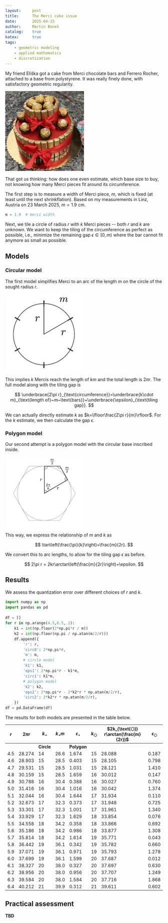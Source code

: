 ```yaml
---
layout:     post
title:      The Merci cake issue
date:       2025-04-15
author:     Martin Beneš
catalog:    true
katex:      true
tags:
    - geometric modeling
    - applied mathematics
    - discretization
---
```



My friend Eliška got a cake from Merci chocolate bars and Ferrero Rocher, attached to a base from polystyrene.
It was really finely done, with satisfactory geometric regularity.

<img src="/img/merci_cake_files/cake.jpeg" width = "50%"/>

That got us thinking: how does one even estimate, which base size to buy, not knowing how many Merci pieces fit around its circumference.

The first step is to measure a width of Merci piece, $m$, which is fixed (at least until the next shrinkflation).
Based on my measurements in Linz, Austria on 23 March 2025, $m=1.9$ cm.


```python
m = 1.9  # merci width
```

Next, we tile a circle of radius $r$ with $k$ Merci pieces -- both $r$ and $k$ are unknown.
We want to keep the tiling of the circumference as perfect as possible, i.e., minimize the remaining gap $\epsilon\in[0,m)$ where the bar cannot fit anymore as small as possible.

## Models

### Circular model

The first model simplifies Merci to an arc of the length $m$ on the circle of the sought radius $r$.

<img src="/img/merci_cake_files/circular.png" width = "50%"/>

This implies $k$ Mercis reach the length of $k m$ and the total length is $2\pi r$.
The full model along with the tiling gap is

$$
\underbrace{2\pi r}_{\text{circumference}}=\underbrace{k\cdot m}_{\text{length of}~m~\text{bars}}+\underbrace{\epsilon}_{\text{tiling gap}}.
$$

We can actually directly estimate $k$ as $k=\lfloor\frac{2\pi r}{m}\rfloor$.
For the $k$ estimate, we then calculate the gap $\epsilon$.


### Polygon model

Our second attempt is a polygon model with the circular base inscribed inside.


<img src="/img/merci_cake_files/polygon.png" width = "50%"/>

This way, we express the relationship of $m$ and $k$ as

$$
\tan\left(\frac{\pi}{k}\right)=\frac{m}{2r}.
$$

We convert this to arc lengths, to allow for the tiling gap $\epsilon$ as before.

$$
2\pi r = 2kr\arctan\left(\frac{m}{2r}\right)+\epsilon.
$$


## Results

We assess the quantization error over different choices of $r$ and $k$.

```python
import numpy as np
import pandas as pd

df = []
for r in np.arange(4.5,6.5,.1):
    k1 = int(np.floor(2*np.pi*r / m))
    k2 = int(np.floor(np.pi / np.atan(m/2/r)))
    df.append({
        'r': r,
        'circ0': 2*np.pi*r,
        'm': m,
        # circle model
        'k1': k1,
        'eps1': 2*np.pi*r - k1*m,
        'circ1': k1*m,
        # polygon model
        'k2': k2,
        'eps2': 2*np.pi*r - 2*k2*r * np.atan(m/2/r),
        'circ2': 2*k2*r * np.atan(m/2/r),
    })
df = pd.DataFrame(df)
```

The results for both models are presented in the table below.

| $r$  | $2\pi r$ | $k_\circ$  | $k_\circ m$ | $\epsilon_\circ$ | $k_{\text{⬡}}$ | $2k_{\text{⬡}} r\arctan(\frac{m}{2r})$ | $\epsilon_{\text{⬡}}$ |
|------|----------|------------|-------------|------------------|----------------|----------------------------------------|-----------------------|
|      |          | **Circle** |             | **Polygon**      |                |                                        |                       |
| 4.5  | 28.274   | 14         | 26.6        | 1.674            | 15             | 28.088                                 | 0.187                 |
| 4.6  | 28.903   | 15         | 28.5        | 0.403            | 15             | 28.105                                 | 0.798                 |
| 4.7  | 29.531   | 15         | 28.5        | 1.031            | 15             | 28.121                                 | 1.410                 |
| 4.8  | 30.159   | 15         | 28.5        | 1.659            | 16             | 30.012                                 | 0.147                 |
| 4.9  | 30.788   | 16         | 30.4        | 0.388            | 16             | 30.027                                 | 0.760                 |
| 5.0  | 31.416   | 16         | 30.4        | 1.016            | 16             | 30.042                                 | 1.374                 |
| 5.1  | 32.044   | 16         | 30.4        | 1.644            | 17             | 31.934                                 | 0.110                 |
| 5.2  | 32.673   | 17         | 32.3        | 0.373            | 17             | 31.948                                 | 0.725                 |
| 5.3  | 33.301   | 17         | 32.3        | 1.001            | 17             | 31.961                                 | 1.340                 |
| 5.4  | 33.929   | 17         | 32.3        | 1.629            | 18             | 33.854                                 | 0.076                 |
| 5.5  | 34.558   | 18         | 34.2        | 0.358            | 18             | 33.866                                 | 0.692                 |
| 5.6  | 35.186   | 18         | 34.2        | 0.986            | 18             | 33.877                                 | 1.308                 |
| 5.7  | 35.814   | 18         | 34.2        | 1.614            | 19             | 35.771                                 | 0.043                 |
| 5.8  | 36.442   | 19         | 36.1        | 0.342            | 19             | 35.782                                 | 0.660                 |
| 5.9  | 37.071   | 19         | 36.1        | 0.971            | 19             | 35.793                                 | 1.278                 |
| 6.0  | 37.699   | 19         | 36.1        | 1.599            | 20             | 37.687                                 | 0.012                 |
| 6.1  | 38.327   | 20         | 38.0        | 0.327            | 20             | 37.697                                 | 0.630                 |
| 6.2  | 38.956   | 20         | 38.0        | 0.956            | 20             | 37.707                                 | 1.249                 |
| 6.3  | 39.584   | 20         | 38.0        | 1.584            | 20             | 37.716                                 | 1.868                 |
| 6.4  | 40.212   | 21         | 39.9        | 0.312            | 21             | 39.611                                 | 0.602                 |


## Practical assessment

**TBD**